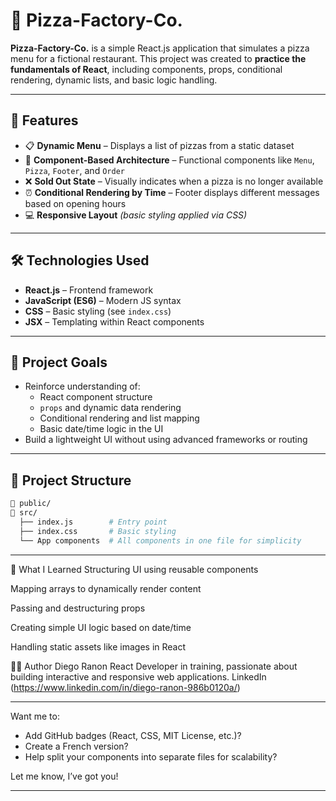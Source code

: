 # 🍕 Pizza-Factory-Co.

**Pizza-Factory-Co.** is a simple React.js application that simulates a pizza menu for a fictional restaurant. This project was created to **practice the fundamentals of React**, including components, props, conditional rendering, dynamic lists, and basic logic handling.

---

## 🚀 Features

- 📋 **Dynamic Menu** – Displays a list of pizzas from a static dataset
- 🧩 **Component-Based Architecture** – Functional components like `Menu`, `Pizza`, `Footer`, and `Order`
- ❌ **Sold Out State** – Visually indicates when a pizza is no longer available
- ⏰ **Conditional Rendering by Time** – Footer displays different messages based on opening hours
- 💻 **Responsive Layout** *(basic styling applied via CSS)*

---

## 🛠️ Technologies Used

- **React.js** – Frontend framework
- **JavaScript (ES6)** – Modern JS syntax
- **CSS** – Basic styling (see `index.css`)
- **JSX** – Templating within React components

---

## 🎯 Project Goals

- Reinforce understanding of:
  - React component structure
  - `props` and dynamic data rendering
  - Conditional rendering and list mapping
  - Basic date/time logic in the UI
- Build a lightweight UI without using advanced frameworks or routing

---

## 📁 Project Structure

```bash
📁 public/
📁 src/
  ├── index.js        # Entry point
  ├── index.css       # Basic styling
  └── App components  # All components in one file for simplicity
```
---

🧠 What I Learned
Structuring UI using reusable components

Mapping arrays to dynamically render content

Passing and destructuring props

Creating simple UI logic based on date/time

Handling static assets like images in React

👨‍💻 Author
Diego Ranon
React Developer in training, passionate about building interactive and responsive web applications.
LinkedIn (https://www.linkedin.com/in/diego-ranon-986b0120a/)

---

Want me to:
- Add GitHub badges (React, CSS, MIT License, etc.)?
- Create a French version?
- Help split your components into separate files for scalability?

Let me know, I’ve got you!


---

